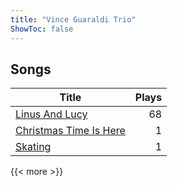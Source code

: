 ```yaml
---
title: "Vince Guaraldi Trio"
ShowToc: false
---
```


## Songs
Title | Plays 
----- | -----: 
[Linus And Lucy](/songs/linus-and-lucy) | 68
[Christmas Time Is Here](/songs/christmas-time-is-here) | 1
[Skating](/songs/skating) | 1

{{< more >}}